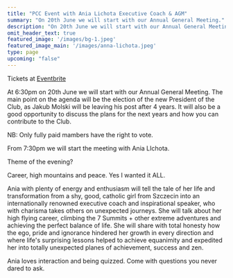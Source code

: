 ```yaml
---
title: "PCC Event with Ania Lichota Executive Coach & AGM"
summary: "On 20th June we will start with our Annual General Meeting."
description: "On 20th June we will start with our Annual General Meeting."
omit_header_text: true
featured_image: '/images/bg-1.jpeg'
featured_image_main: '/images/anna-lichota.jpeg'
type: page
upcoming: "false"
---
```


Tickets at [Eventbrite](https://www.eventbrite.co.uk/e/pcc-event-with-greg-hands-mp-tickets-62204471248)

At 6:30pm on 20th June we will start with our Annual General Meeting. The main point on the agenda will be the election of the new President of the Club, as Jakub Molski will be leaving his post after 4 years. It will also be a good opportunity to discuss the plans for the next years and how you can contribute to the Club.

NB: Only fully paid mambers have the right to vote.

From 7:30pm we will start the meeting with Ania LIchota.

Theme of the evening?

Career, high mountains and peace. 
Yes I wanted it ALL.

Ania with plenty of energy and enthusiasm will tell the tale of her life and transformation from a shy, good, catholic girl from Szczecin into an internationally renowned executive coach and inspirational speaker, who with charisma takes others on unexpected journeys. She will talk about her high flying career, climbing the 7 Summits + other extreme adventures and achieving the perfect balance of life.
She will share with total honesty how the ego, pride and ignorance hindered her growth in every direction and where life's surprising lessons helped to achieve equanimity and expedited her into totally unexpected planes of achievement, success and zen.

Ania loves interaction and being quizzed. Come with questions you never dared to ask.